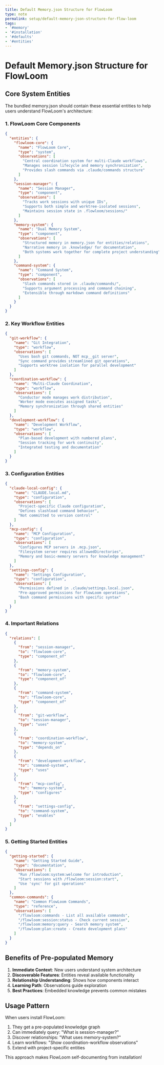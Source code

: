 ```yaml
---
title: Default Memory.json Structure for FlowLoom
type: note
permalink: setup/default-memory-json-structure-for-flow-loom
tags:
- '#memory'
- '#installation'
- '#defaults'
- '#entities'
---
```


# Default Memory.json Structure for FlowLoom

## Core System Entities

The bundled memory.json should contain these essential entities to help users understand FlowLoom's architecture:

### 1. FlowLoom Core Components

```json
{
  "entities": {
    "flowloom-core": {
      "name": "FlowLoom Core",
      "type": "system",
      "observations": [
        "Central coordination system for multi-Claude workflows",
        "Manages session lifecycle and memory synchronization",
        "Provides slash commands via .claude/commands structure"
      ]
    },
    "session-manager": {
      "name": "Session Manager",
      "type": "component",
      "observations": [
        "Tracks work sessions with unique IDs",
        "Supports both simple and worktree-isolated sessions",
        "Maintains session state in .flowloom/sessions/"
      ]
    },
    "memory-system": {
      "name": "Dual Memory System",
      "type": "component",
      "observations": [
        "Structured memory in memory.json for entities/relations",
        "Narrative memory in .knowledge/ for documentation",
        "Both systems work together for complete project understanding"
      ]
    },
    "command-system": {
      "name": "Command System",
      "type": "component", 
      "observations": [
        "Slash commands stored in .claude/commands/",
        "Supports argument processing and command chaining",
        "Extensible through markdown command definitions"
      ]
    }
  }
}
```

### 2. Key Workflow Entities

```json
{
  "git-workflow": {
    "name": "Git Integration",
    "type": "workflow",
    "observations": [
      "Uses bash git commands, NOT mcp__git server",
      "Sync command provides streamlined git operations",
      "Supports worktree isolation for parallel development"
    ]
  },
  "coordination-workflow": {
    "name": "Multi-Claude Coordination",
    "type": "workflow",
    "observations": [
      "Conductor mode manages work distribution",
      "Worker mode executes assigned tasks",
      "Memory synchronization through shared entities"
    ]
  },
  "development-workflow": {
    "name": "Development Workflow",
    "type": "workflow",
    "observations": [
      "Plan-based development with numbered plans",
      "Session tracking for work continuity",
      "Integrated testing and documentation"
    ]
  }
}
```

### 3. Configuration Entities

```json
{
  "claude-local-config": {
    "name": "CLAUDE.local.md",
    "type": "configuration",
    "observations": [
      "Project-specific Claude configuration",
      "Defines slashload command behavior",
      "Not committed to version control"
    ]
  },
  "mcp-config": {
    "name": "MCP Configuration",
    "type": "configuration",
    "observations": [
      "Configures MCP servers in .mcp.json",
      "Filesystem server requires allowedDirectories",
      "Memory and basic-memory servers for knowledge management"
    ]
  },
  "settings-config": {
    "name": "Settings Configuration",
    "type": "configuration",
    "observations": [
      "Permissions defined in .claude/settings.local.json",
      "Pre-approved permissions for FlowLoom operations",
      "Bash command permissions with specific syntax"
    ]
  }
}
```

### 4. Important Relations

```json
{
  "relations": [
    {
      "from": "session-manager",
      "to": "flowloom-core",
      "type": "component_of"
    },
    {
      "from": "memory-system",
      "to": "flowloom-core",
      "type": "component_of"
    },
    {
      "from": "command-system",
      "to": "flowloom-core",
      "type": "component_of"
    },
    {
      "from": "git-workflow",
      "to": "session-manager",
      "type": "uses"
    },
    {
      "from": "coordination-workflow",
      "to": "memory-system",
      "type": "depends_on"
    },
    {
      "from": "development-workflow",
      "to": "command-system",
      "type": "uses"
    },
    {
      "from": "mcp-config",
      "to": "memory-system",
      "type": "configures"
    },
    {
      "from": "settings-config",
      "to": "command-system",
      "type": "enables"
    }
  ]
}
```

### 5. Getting Started Entities

```json
{
  "getting-started": {
    "name": "Getting Started Guide",
    "type": "documentation",
    "observations": [
      "Run /flowloom:system:welcome for introduction",
      "Start sessions with /flowloom:session:start",
      "Use 'sync' for git operations"
    ]
  },
  "common-commands": {
    "name": "Common FlowLoom Commands",
    "type": "reference",
    "observations": [
      "/flowloom:commands - List all available commands",
      "/flowloom:session:status - Check current session",
      "/flowloom:memory:query - Search memory system",
      "/flowloom:plan:create - Create development plans"
    ]
  }
}
```

## Benefits of Pre-populated Memory

1. **Immediate Context**: New users understand system architecture
2. **Discoverable Features**: Entities reveal available functionality
3. **Relationship Understanding**: Shows how components interact
4. **Learning Path**: Observations guide exploration
5. **Best Practices**: Embedded knowledge prevents common mistakes

## Usage Pattern

When users install FlowLoom:
1. They get a pre-populated knowledge graph
2. Can immediately query: "What is session-manager?"
3. Discover relationships: "What uses memory-system?"
4. Learn workflows: "Show coordination-workflow observations"
5. Extend with project-specific entities

This approach makes FlowLoom self-documenting from installation!